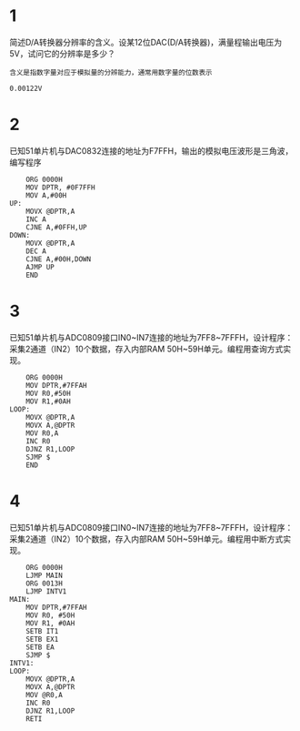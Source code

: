 # 1
简述D/A转换器分辨率的含义。设某12位DAC(D/A转换器)，满量程输出电压为5V，试问它的分辨率是多少？
```
含义是指数字量对应于模拟量的分辨能力，通常用数字量的位数表示

0.00122V
```

# 2
已知51单片机与DAC0832连接的地址为F7FFH，输出的模拟电压波形是三角波，编写程序
```
	ORG 0000H
	MOV DPTR, #0F7FFH
	MOV A,#00H
UP:
	MOVX @DPTR,A
	INC A
	CJNE A,#0FFH,UP	
DOWN:
	MOVX @DPTR,A
	DEC A
	CJNE A,#00H,DOWN
	AJMP UP
	END
```

# 3
已知51单片机与ADC0809接口IN0~IN7连接的地址为7FF8~7FFFH，设计程序：采集2通道（IN2）10个数据，存入内部RAM 50H~59H单元。编程用查询方式实现。
```
	ORG 0000H
	MOV DPTR,#7FFAH
	MOV R0,#50H
	MOV R1,#0AH
LOOP:
	MOVX @DPTR,A
	MOVX A,@DPTR
	MOV R0,A
	INC R0
	DJNZ R1,LOOP
	SJMP $
	END
```

# 4
已知51单片机与ADC0809接口IN0~IN7连接的地址为7FF8~7FFFH，设计程序：采集2通道（IN2）10个数据，存入内部RAM 50H~59H单元。编程用中断方式实现。

```
	ORG 0000H
	LJMP MAIN
	ORG 0013H
	LJMP INTV1
MAIN:
	MOV DPTR,#7FFAH
	MOV R0, #50H
	MOV R1, #0AH
	SETB IT1
	SETB EX1
	SETB EA
	SJMP $
INTV1:
LOOP:
	MOVX @DPTR,A
	MOVX A,@DPTR
	MOV @R0,A
	INC R0
	DJNZ R1,LOOP
	RETI
```

